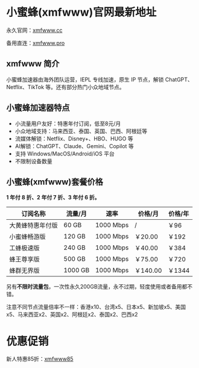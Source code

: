 # 小蜜蜂(xmfwww)官网最新地址

永久官网：[xmfwww.cc](https://inva.xmfaff.cc/register?aff=hhIQy99Y)

备用直连：[xmfwww.pro](https://inva.xmfaff.cc/register?aff=hhIQy99Y)

## xmfwww 简介

小蜜蜂加速器由海外团队运营，IEPL 专线加速，原生 IP 节点，解锁 ChatGPT、Netflix、TikTok 等。还有部分热门小众地域节点。

## 小蜜蜂加速器特点

- 小流量用户友好：特惠年付订阅，低至8元/月
- 小众地域支持：马来西亚、泰国、英国、巴西、阿根廷等
- 流媒体解锁：Netflix、Disney+、HBO、HUGO 等
- AI解锁：ChatGPT、Claude、Gemini、Copilot 等
- 支持 Windows/MacOS/Android/iOS 平台
- 不限制设备数量

## 小蜜蜂(xmfwww)套餐价格

**1 年付 8 折、2 年付 7 折、3 年付 6 折。**

| 订阅名称 | 流量/月 | 速率 | 价格/月 | 价格/年 |
| --- | --- | --- | --- | --- |
| 大黄蜂特惠年付版 | 60 GB | 1000 Mbps | / | ￥96 |
| 小蜜蜂畅游版 | 120 GB | 1000 Mbps | ￥20.00 | ￥192 |
| 工蜂极速版 | 240 GB | 1000 Mbps | ￥40.00 | ￥384 |
| 蜂王尊享版 | 500 GB | 1000 Mbps | ￥75.00 | ￥720 |
| 蜂群无界版 | 1000 GB | 1000 Mbps | ￥140.00 | ￥1344 |

另有**不限时流量包**，一次性永久200GB流量，永不过期，轻度使用或者备用都不错。

注意不同节点流量倍率不一样：香港x10、台湾x5、日本x5、新加坡x5、美国x5、马来西亚x2、英国x2、阿根廷x2、泰国x2、巴西x2

# 优惠促销

新人特惠85折：[xmfwww85](https://inva.xmfaff.cc/register?aff=hhIQy99Y)
